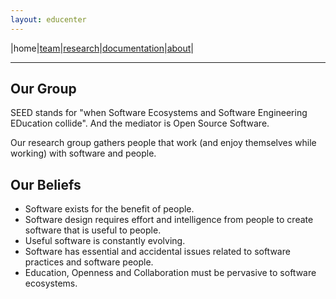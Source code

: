 ```yaml
---
layout: educenter
---
```


|home|[team](./team)|[research](./research)|[documentation](./docs)|[about](./about.md)|

* * *

## Our Group
 
SEED stands for "when Software Ecosystems and Software Engineering EDucation collide". 
And the mediator is Open Source Software.

Our research group gathers people that work (and enjoy themselves while working) with software and people.


## Our Beliefs

+ Software exists for the benefit of people.
+ Software design requires effort and intelligence from people to create software that is useful to people. 
+ Useful software is constantly evolving. 
+ Software has essential and accidental issues related to software practices and software people.
+ Education, Openness and Collaboration must be pervasive to software ecosystems.

